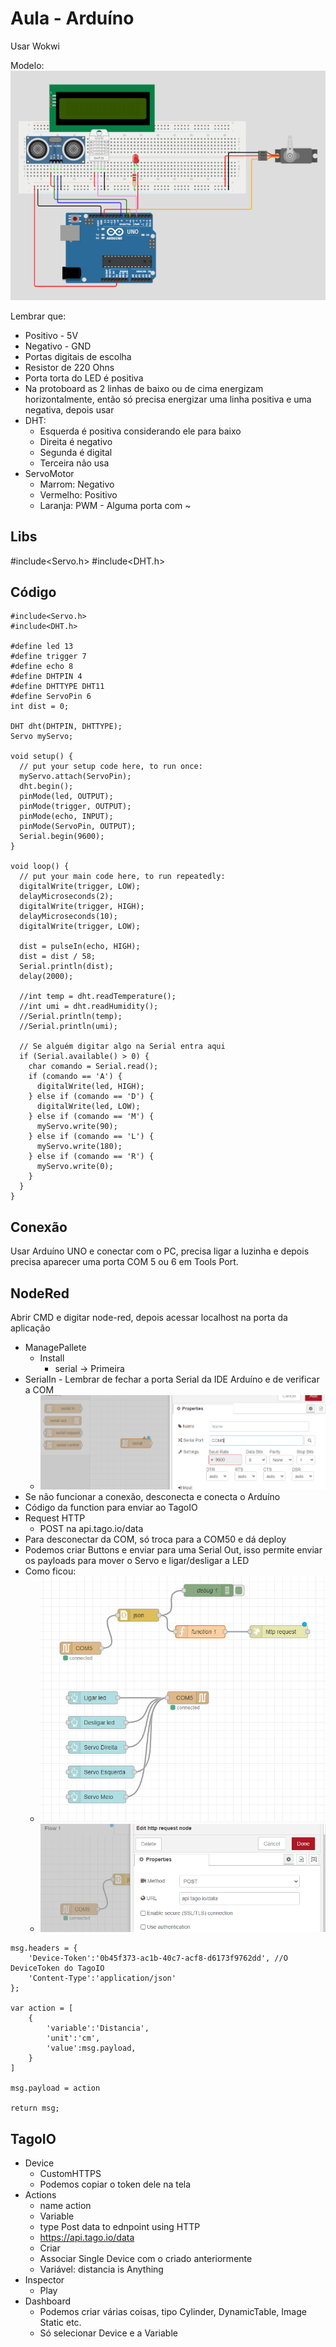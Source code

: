 # Aula - Arduíno
Usar Wokwi  
  
Modelo:  
![alt text](img_modelo.png)

Lembrar que:
* Positivo - 5V
* Negativo - GND
* Portas digitais de escolha
* Resistor de 220 Ohns
* Porta torta do LED é positiva
* Na protoboard as 2 linhas de baixo ou de cima energizam horizontalmente, então só precisa energizar uma linha positiva e uma negativa, depois usar
* DHT:
    * Esquerda é positiva considerando ele para baixo
    * Direita é negativo
    * Segunda é digital
    * Terceira não usa
* ServoMotor
    * Marrom: Negativo
    * Vermelho: Positivo
    * Laranja: PWM - Alguma porta com ~

## Libs
#include<Servo.h>
#include<DHT.h>

## Código

```
#include<Servo.h>
#include<DHT.h>

#define led 13
#define trigger 7
#define echo 8
#define DHTPIN 4
#define DHTTYPE DHT11
#define ServoPin 6
int dist = 0;

DHT dht(DHTPIN, DHTTYPE);
Servo myServo;

void setup() {
  // put your setup code here, to run once:
  myServo.attach(ServoPin);
  dht.begin();
  pinMode(led, OUTPUT);
  pinMode(trigger, OUTPUT);
  pinMode(echo, INPUT);
  pinMode(ServoPin, OUTPUT);
  Serial.begin(9600);
}

void loop() {
  // put your main code here, to run repeatedly:
  digitalWrite(trigger, LOW);
  delayMicroseconds(2);
  digitalWrite(trigger, HIGH);
  delayMicroseconds(10);
  digitalWrite(trigger, LOW);

  dist = pulseIn(echo, HIGH);
  dist = dist / 58;
  Serial.println(dist);
  delay(2000);

  //int temp = dht.readTemperature();
  //int umi = dht.readHumidity();
  //Serial.println(temp);
  //Serial.println(umi);

  // Se alguém digitar algo na Serial entra aqui
  if (Serial.available() > 0) {
    char comando = Serial.read();
    if (comando == 'A') {
      digitalWrite(led, HIGH);
    } else if (comando == 'D') {
      digitalWrite(led, LOW);
    } else if (comando == 'M') {
      myServo.write(90);
    } else if (comando == 'L') {
      myServo.write(180);
    } else if (comando == 'R') {
      myServo.write(0);
    }
  }
}

```

## Conexão
Usar Arduíno UNO e conectar com o PC, precisa ligar a luzinha e depois precisa aparecer uma porta COM 5 ou 6 em Tools Port.

## NodeRed
Abrir CMD e digitar node-red, depois acessar localhost na porta da aplicação
* ManagePallete
  * Install
    * serial -> Primeira
* SerialIn - Lembrar de fechar a porta Serial da IDE Arduíno e de verificar a COM
  * ![alt text](img_serial_in.png)
* Se não funcionar a conexão, desconecta e conecta o Arduíno
* Código da function para enviar ao TagoIO
* Request HTTP
  * POST na api.tago.io/data
* Para desconectar da COM, só troca para a COM50 e dá deploy
* Podemos criar Buttons e enviar para uma Serial Out, isso permite enviar os payloads para mover o Servo e ligar/desligar a LED
* Como ficou:
  * ![alt text](img_fluxo_node.png)
  * ![alt text](img_req_tago.png)

```
msg.headers = {
    'Device-Token':'0b45f373-ac1b-40c7-acf8-d6173f9762dd', //O DeviceToken do TagoIO
    'Content-Type':'application/json'
};

var action = [
    {
        'variable':'Distancia',
        'unit':'cm',
        'value':msg.payload,
    }
]

msg.payload = action

return msg;
```

## TagoIO
* Device
  * CustomHTTPS
  * Podemos copiar o token dele na tela
* Actions
  * name action
  * Variable
  * type Post data to ednpoint using HTTP
  * https://api.tago.io/data
  * Criar
  * Associar Single Device com o criado anteriormente
  * Variável: distancia is Anything
* Inspector
  * Play
* Dashboard
  * Podemos criar várias coisas, tipo Cylinder, DynamicTable, Image Static etc.
  * Só selecionar Device e a Variable